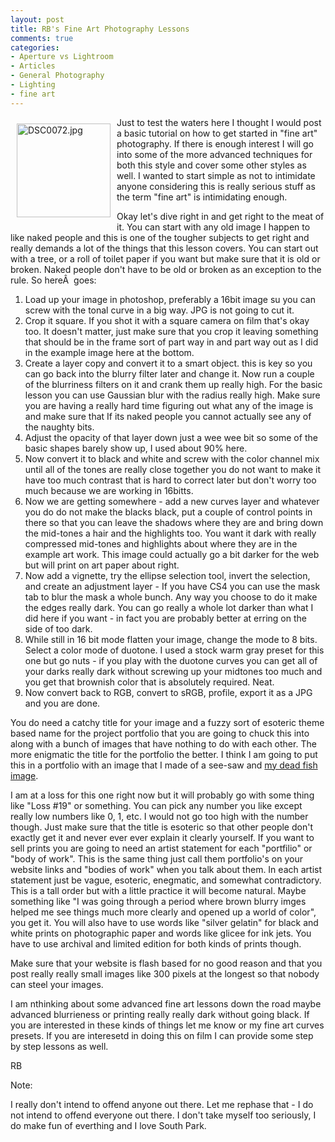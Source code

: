 ```yaml
---
layout: post
title: RB's Fine Art Photography Lessons
comments: true
categories:
- Aperture vs Lightroom
- Articles
- General Photography
- Lighting
- fine art
---
```

<a rel="lightbox" href="/wp-content/uploads/2009/06/DSC0072.jpg"><img title="DSC0072.jpg" src="/wp-content/uploads/2009/06/.thumbs/.DSC0072.jpg" border="0" alt="DSC0072.jpg" hspace="10" vspace="10" width="150" height="150" align="left" /></a>Just to test the waters here I thought I would post a basic tutorial on how to get started in "fine art" photography. If there is enough interest I will go into some of the more advanced techniques for both this style and cover some other styles as well. I wanted to start simple as not to intimidate anyone considering this is really serious stuff as the term "fine art" is intimidating enough.

Okay let's dive right in and get right to the meat of it. You can start with any old image I happen to like naked people and this is one of the tougher subjects to get right and really demands a lot of the things that this lesson covers. You can start out with a tree, or a roll of toilet paper if you want but make sure that it is old or broken. Naked people don't have to be old or broken as an exception to the rule. So hereÂ  goes:
<ol>
	<li>Load up your image in photoshop, preferably a 16bit image su you can screw with the tonal curve in a big way. JPG is not going to cut it.</li>
	<li>Crop it square. If you shot it with a square camera on film that's okay too. It doesn't matter, just make sure that you crop it leaving something that should be in the frame sort of part way in and part way out as I did in the example image here at the bottom.</li>
	<li>Create a layer copy and convert it to a smart object. this is key so you can go back into the blurry filter later and change it. Now run a couple of the blurriness filters on it and crank them up really high. For the basic lesson you can use Gaussian blur with the radius really high. Make sure you are having a really hard time figuring out what any of the image is and make sure that If its naked people you cannot actually see any of the naughty bits.</li>
	<li>Adjust the opacity of that layer down just a wee wee bit so some of the basic shapes barely show up, I used about 90% here.</li>
	<li>Now convert it to black and white and screw with the color channel mix until all of the tones are really close together you do not want to make it have too much contrast that is hard to correct later but don't worry too much because we are working in 16bitts.</li>
	<li>Now we are getting somewhere - add a new curves layer and whatever you do do not make the blacks black, put a couple of control points in there so that you can leave the shadows where they are and bring down the mid-tones a hair and the highlights too. You want it dark with really compressed mid-tones and highlights about where they are in the example art work. This image could actually go a bit darker for the web but will print on art paper about right.</li>
	<li>Now add a vignette, try the ellipse selection tool, invert the selection, and create an adjustment layer - If you have CS4 you can use the mask tab to blur the mask a whole bunch. Any way you choose to do it make the edges really dark. You can go really a whole lot darker than what I did here if you want - in fact you are probably better at erring on the side of too dark.</li>
	<li>While still in 16 bit mode flatten your image, change the mode to 8 bits. Select a color mode of duotone. I used a stock warm gray preset for this one but go nuts - if you play with the duotone curves you can get all of your darks really dark without screwing up your midtones too much and you get that brownish color that is absolutely required. Neat.</li>
	<li>Now convert back to RGB, convert to sRGB, profile, export it as a JPG and you are done.</li>
</ol>
You do need a catchy title for your image and a fuzzy sort of esoteric theme based name for the project portfolio that you are going to chuck this into along with a bunch of images that have nothing to do with each other. The more enigmatic the title for the portfolio the better. I think I am going to put this in a portfolio with an image that I made of a see-saw and <a href="http://photo.rwboyer.com/2009/06/nikon-d200-gets-wet-real-wet/">my dead fish image</a>.

I am at a loss for this one right now but it will probably go with some thing like "Loss #19" or something. You can pick any number you like except really low numbers like 0, 1, etc. I would not go too high with the number though. Just make sure that the title is esoteric so that other people don't exactly get it and never ever ever explain it clearly yourself. If you want to sell prints you are going to need an artist statement for each "portfilio" or "body of work". This is the same thing just call them portfolio's on your website links and "bodies of work" when you talk about them. In each artist statement just be vague, esoteric, enegmatic, and somewhat contradictory. This is a tall order but with a little practice it will become natural. Maybe something like "I was going through a period where brown blurry imges helped me see things much more clearly and opened up a world of color", you get it. You will also have to use words like "silver gelatin" for black and white prints on photographic paper and words like glicee for ink jets. You have to use archival and limited edition for both kinds of prints though.

Make sure that your website is flash based for no good reason and that you post really really small images like 300 pixels at the longest so that nobody can steel your images.

I am nthinking about some advanced fine art lessons down the road maybe advanced blurrieness or printing really really dark without going black. If you are interested in these kinds of things let me know or my fine art curves presets. If you are interesetd in doing this on film I can provide some step by step lessons as well.

RB

Note:

I really don't intend to offend anyone out there. Let me rephase that - I do not intend to offend everyone out there. I don't take myself too seriously, I do make fun of everthing and I love South Park.